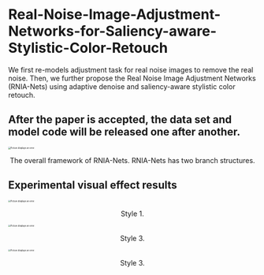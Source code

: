 # Real-Noise-Image-Adjustment-Networks-for-Saliency-aware-Stylistic-Color-Retouch
We first re-models adjustment task for real noise images to remove the real noise. Then, we further propose the Real Noise Image Adjustment Networks (RNIA-Nets) using adaptive denoise and saliency-aware stylistic color retouch.
## After the paper is accepted, the data set and model code will be released one after another.

<img src="https://github.com/JiangBoCS/Real-Noise-Image-Adjustment-Networks-for-Saliency-aware-Stylistic-Color-Retouch/blob/main/framework.png"
     alt="Picture displays an error."
     style="zoom:30%"/>
<center><p>The overall framework of RNIA-Nets. RNIA-Nets has two branch structures.</p></center>

## Experimental visual effect results
<img src="https://github.com/JiangBoCS/RNIA-Nets/blob/main/Noisy%20image_10_3-RNIA-Nets%20(Ours)_10_3.png"
     alt="Picture displays an error."
     style="zoom:30%"/>
<center><p>Style 1.</p></center>

<img src="https://github.com/JiangBoCS/RNIA-Nets/blob/main/Noisy%20image_3_2-RNIA-Nets%20(Ours)_3_2.png"
     alt="Picture displays an error."
     style="zoom:30%"/>
 <center><p>Style 3.</p></center>
 
 <img src="https://github.com/JiangBoCS/RNIA-Nets/blob/main/Noisy%20image_11_2-RNIA-Nets%20(Ours)_11_2.png"
     alt="Picture displays an error."
     style="zoom:30%"/>
 <center><p>Style 3.</p></center>
 
 
 

